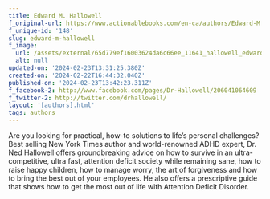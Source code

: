```yaml
---
title: Edward M. Hallowell
f_original-url: https://www.actionablebooks.com/en-ca/authors/Edward-M.-Hallowell/
f_unique-id: '148'
slug: edward-m-hallowell
f_image:
  url: /assets/external/65d779ef16003624da6c66ee_11641_hallowell_edward_m-1.jpeg
  alt: null
updated-on: '2024-02-23T13:31:25.380Z'
created-on: '2024-02-22T16:44:32.040Z'
published-on: '2024-02-23T13:42:23.311Z'
f_facebook-2: http://www.facebook.com/pages/Dr-Hallowell/206041064609
f_twitter-2: http://twitter.com/drhallowell/
layout: '[authors].html'
tags: authors
---
```


Are you looking for practical, how-to solutions to life’s personal challenges? Best selling New York Times author and world-renowned ADHD expert, Dr. Ned Hallowell offers groundbreaking advice on how to survive in an ultra-competitive, ultra fast, attention deficit society while remaining sane, how to raise happy children, how to manage worry, the art of forgiveness and how to bring the best out of your employees. He also offers a prescriptive guide that shows how to get the most out of life with Attention Deficit Disorder.
